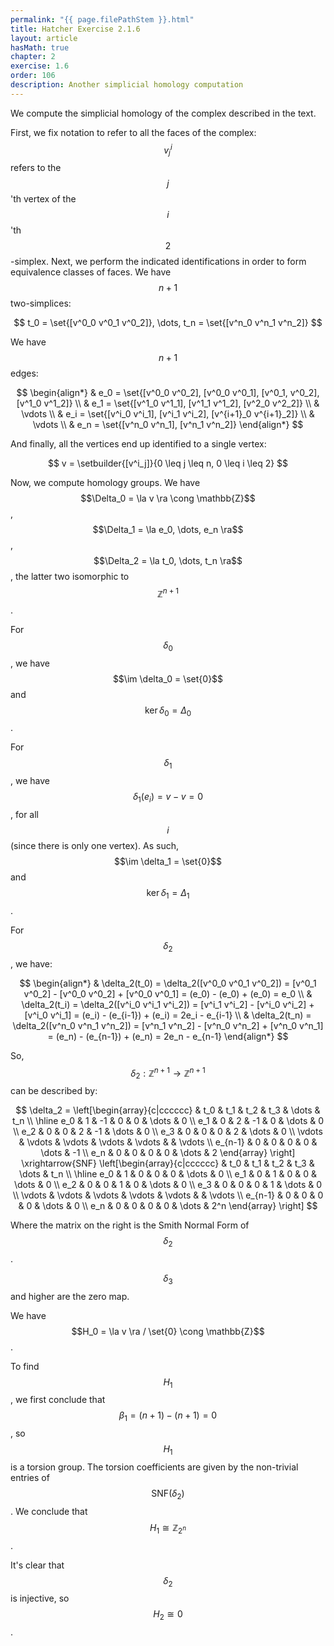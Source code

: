 ```yaml
---
permalink: "{{ page.filePathStem }}.html"
title: Hatcher Exercise 2.1.6
layout: article
hasMath: true
chapter: 2
exercise: 1.6
order: 106
description: Another simplicial homology computation
---
```


We compute the simplicial homology of the complex described in the text.

First, we fix notation to refer to all the faces of the complex:
$$v^i_j$$ refers to the $$j$$'th vertex of the $$i$$'th $$2$$-simplex.
Next, we perform the indicated identifications in order to form equivalence classes of faces.
We have $$n+1$$ two-simplices:

$$
t_0 = \set{[v^0_0 v^0_1 v^0_2]}, \dots, t_n = \set{[v^n_0 v^n_1 v^n_2]}
$$

We have $$n+1$$ edges:

$$
\begin{align*}
& e_0 = \set{[v^0_0 v^0_2], [v^0_0 v^0_1], [v^0_1, v^0_2], [v^1_0 v^1_2]} \\
& e_1 = \set{[v^1_0 v^1_1], [v^1_1 v^1_2], [v^2_0 v^2_2]} \\
& \vdots \\
& e_i = \set{[v^i_0 v^i_1], [v^i_1 v^i_2], [v^{i+1}_0 v^{i+1}_2]} \\
& \vdots \\
& e_n = \set{[v^n_0 v^n_1], [v^n_1 v^n_2]}
\end{align*}
$$

And finally, all the vertices end up identified to a single vertex:

$$
v = \setbuilder{[v^i_j]}{0 \leq j \leq n, 0 \leq i \leq 2}
$$

Now, we compute homology groups.
We have $$\Delta_0 = \la v \ra \cong \mathbb{Z}$$, $$\Delta_1 = \la e_0, \dots, e_n \ra$$, $$\Delta_2 = \la t_0, \dots, t_n \ra$$, the latter two isomorphic to $$\mathbb{Z}^{n+1}$$.



For $$\delta_0$$, we have $$\im \delta_0 = \set{0}$$ and $$\ker \delta_0 = \Delta_0$$.



For $$\delta_1$$, we have $$\delta_1(e_i) = v - v = 0$$, for all $$i$$ (since there is only one vertex).
As such, $$\im \delta_1 = \set{0}$$ and $$\ker \delta_1 = \Delta_1$$.



For $$\delta_2$$, we have:

$$
\begin{align*}
& \delta_2(t_0) = \delta_2([v^0_0 v^0_1 v^0_2]) = [v^0_1 v^0_2] - [v^0_0 v^0_2] + [v^0_0 v^0_1] = (e_0) - (e_0) + (e_0) = e_0 \\
& \delta_2(t_i) = \delta_2([v^i_0 v^i_1 v^i_2]) = [v^i_1 v^i_2] - [v^i_0 v^i_2] + [v^i_0 v^i_1] = (e_i) - (e_{i-1}) + (e_i) = 2e_i - e_{i-1} \\
& \delta_2(t_n) = \delta_2([v^n_0 v^n_1 v^n_2]) = [v^n_1 v^n_2] - [v^n_0 v^n_2] + [v^n_0 v^n_1] = (e_n) - (e_{n-1}) + (e_n) = 2e_n - e_{n-1}
\end{align*}
$$

So, $$\delta_2 : \mathbb{Z}^{n+1} \rightarrow \mathbb{Z}^{n+1}$$ can be described by:

$$
\delta_2 = \left[\begin{array}{c|cccccc}
& t_0 & t_1 & t_2 & t_3 & \dots & t_n \\ \hline
e_0 & 1 & -1 & 0 & 0 & \dots & 0 \\
e_1 & 0 & 2 & -1 & 0 & \dots & 0 \\
e_2 & 0 & 0 & 2 & -1 & \dots & 0 \\
e_3 & 0 & 0 & 0 & 2 & \dots & 0 \\
\vdots & \vdots & \vdots & \vdots & \vdots & & \vdots \\
e_{n-1} & 0 & 0 & 0 & 0 & \dots & -1 \\
e_n & 0 & 0 & 0 & 0 & \dots & 2
\end{array} \right]
\xrightarrow{SNF}
\left[\begin{array}{c|cccccc}
& t_0 & t_1 & t_2 & t_3 & \dots & t_n \\ \hline
e_0 & 1 & 0 & 0 & 0 & \dots & 0 \\
e_1 & 0 & 1 & 0 & 0 & \dots & 0 \\
e_2 & 0 & 0 & 1 & 0 & \dots & 0 \\
e_3 & 0 & 0 & 0 & 1 & \dots & 0 \\
\vdots & \vdots & \vdots & \vdots & \vdots & & \vdots \\
e_{n-1} & 0 & 0 & 0 & 0 & \dots & 0 \\
e_n & 0 & 0 & 0 & 0 & \dots & 2^n
\end{array} \right]
$$

Where the matrix on the right is the Smith Normal Form of $$\delta_2$$.

$$\delta_3$$ and higher are the zero map.



We have $$H_0 = \la v \ra / \set{0} \cong \mathbb{Z}$$.



To find $$H_1$$, we first conclude that $$\beta_1 = (n+1) - (n+1) = 0$$, so $$H_1$$ is a torsion group.
The torsion coefficients are given by the non-trivial entries of $$\mathsf{SNF}(\delta_2)$$.
We conclude that $$H_1 \cong \mathbb{Z}_{2^n}$$.



It's clear that $$\delta_2$$ is injective, so $$H_2 \cong 0$$.
